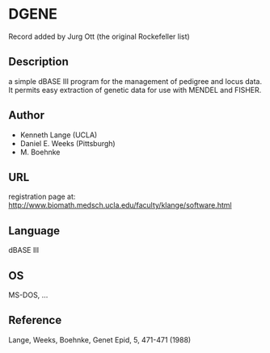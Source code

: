 # DGENE
Record added by Jurg Ott (the original Rockefeller list)

## Description
a simple dBASE III program for the management of pedigree and locus data. It permits easy extraction of genetic data for use with MENDEL and FISHER.

## Author
* Kenneth Lange (UCLA)
* Daniel E. Weeks (Pittsburgh)
* M. Boehnke

## URL
registration page at: http://www.biomath.medsch.ucla.edu/faculty/klange/software.html

## Language
dBASE III

## OS
MS-DOS, ...

## Reference
Lange, Weeks, Boehnke, Genet Epid, 5, 471-471 (1988)